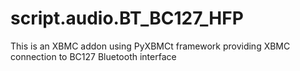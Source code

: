 # script.audio.BT_BC127_HFP
This is an XBMC addon using PyXBMCt framework 
providing XBMC connection to BC127 Bluetooth interface 
